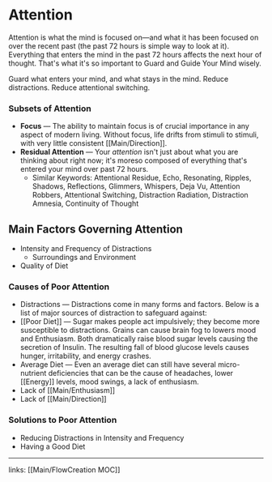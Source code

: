 # Attention
Attention is what the mind is focused on—and what it has been focused on over the recent past (the past 72 hours is simple way to look at it). Everything that enters the mind in the past 72 hours affects the next hour of thought. That's what it's so important to Guard and Guide Your Mind wisely.

Guard what enters your mind, and what stays in the mind. Reduce distractions. Reduce attentional switching.

### Subsets of Attention

- **Focus** — The ability to maintain focus is of crucial importance in any aspect of modern living. Without focus, life drifts from stimuli to stimuli, with very little consistent [[Main/Direction]].
- **Residual Attention** — Your *attention* isn't just about what you are thinking about right now; it's moreso composed of everything that's entered your mind over past 72 hours.
    - Similar Keywords: Attentional Residue, Echo, Resonating, Ripples, Shadows, Reflections, Glimmers, Whispers, Deja Vu, Attention Robbers, Attentional Switching, Distraction Radiation, Distraction Amnesia, Continuity of Thought

## Main Factors Governing Attention

- Intensity and Frequency of Distractions
    - Surroundings and Environment
- Quality of Diet

### Causes of Poor Attention

- Distractions — Distractions come in many forms and factors. Below is a list of major sources of distraction to safeguard against:
- [[Poor Diet]] — Sugar makes people act impulsively; they become more susceptible to distractions. Grains can cause brain fog to lowers mood and Enthusiasm. Both dramatically raise blood sugar levels causing the secretion of Insulin. The resulting fall of blood glucose levels causes hunger, irritability, and energy crashes.
- Average Diet — Even an average diet can still have several micro-nutrient deficiencies that can be the cause of headaches, lower [[Energy]] levels, mood swings, a lack of enthusiasm.
- Lack of [[Main/Enthusiasm]]
- Lack of [[Main/Direction]]

### Solutions to Poor Attention

- Reducing Distractions in Intensity and Frequency
- Having a Good Diet

---
links: [[Main/FlowCreation MOC]]